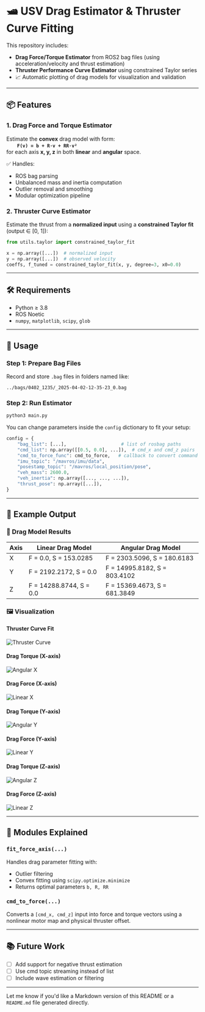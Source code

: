 # 🛥️ USV Drag Estimator & Thruster Curve Fitting

This repository includes:

- **Drag Force/Torque Estimator** from ROS2 bag files (using acceleration/velocity and thrust estimation)
- **Thruster Performance Curve Estimator** using constrained Taylor series
- 📈 Automatic plotting of drag models for visualization and validation

---

## 📦 Features

### 1. Drag Force and Torque Estimator
Estimate the **convex** drag model with form:  
  **`F(v) = b + R·v + RR·v²`**  
for each axis **x, y, z** in both **linear** and **angular** space.

✅ Handles:
- ROS bag parsing  
- Unbalanced mass and inertia computation  
- Outlier removal and smoothing  
- Modular optimization pipeline  

### 2. Thruster Curve Estimator
Estimate the thrust from a **normalized input** using a **constrained Taylor fit** (output ∈ [0, 1]):

```python
from utils.taylor import constrained_taylor_fit

x = np.array([...])  # normalized input
y = np.array([...])  # observed velocity
coeffs, f_tuned = constrained_taylor_fit(x, y, degree=3, x0=0.0)
```

---

## 🛠️ Requirements

- Python ≥ 3.8
- ROS Noetic
- `numpy`, `matplotlib`, `scipy`, `glob`

---

## 🔧 Usage

### Step 1: Prepare Bag Files
Record and store `.bag` files in folders named like:

```
../bags/0402_1235/_2025-04-02-12-35-23_0.bag
```

### Step 2: Run Estimator

```bash
python3 main.py
```

You can change parameters inside the `config` dictionary to fit your setup:

```python
config = {
    "bag_list": [...],                    # list of rosbag paths
    "cmd_list": np.array([[0.5, 0.0], ...]),  # cmd_x and cmd_z pairs
    "cmd_to_force_func": cmd_to_force,   # callback to convert command to force
    "imu_topic": "/mavros/imu/data",
    "posestamp_topic": "/mavros/local_position/pose",
    "veh_mass": 2600.0,
    "veh_inertia": np.array([..., ..., ...]),
    "thrust_pose": np.array([...]),
}
```

---

## 🧪 Example Output

### 🔧 Drag Model Results

| Axis | Linear Drag Model        | Angular Drag Model       |
|------|---------------------------|---------------------------|
| X    | F = 0.0, S = 153.0285     | F = 2303.5096, S = 180.6183       |
| Y    | F = 2192.2172, S = 0.0      | F = 14995.8182, S = 803.4102       |
| Z    | F = 14288.8744, S = 0.0     | F = 15369.4673, S = 681.3849       |

### 🖼️ Visualization

#### Thruster Curve Fit
![Thruster Curve](images/honda_engine_thrust_curve.png)

#### Drag Torque (X-axis)
![Angular X](images/angular_x.png)

#### Drag Force (X-axis)
![Linear X](images/linear_x.png)

#### Drag Torque (Y-axis)
![Angular Y](images/angular_y.png)

#### Drag Force (Y-axis)
![Linear Y](images/linear_y.png)

#### Drag Torque (Z-axis)
![Angular Z](images/angular_z.png)

#### Drag Force (Z-axis)
![Linear Z](images/linear_z.png)

---

## 🧩 Modules Explained

### `fit_force_axis(...)`
Handles drag parameter fitting with:
- Outlier filtering
- Convex fitting using `scipy.optimize.minimize`
- Returns optimal parameters `b, R, RR`

### `cmd_to_force(...)`
Converts a `[cmd_x, cmd_z]` input into force and torque vectors using a nonlinear motor map and physical thruster offset.

---

## 📚 Future Work

- [ ] Add support for negative thrust estimation  
- [ ] Use cmd topic streaming instead of list  
- [ ] Include wave estimation or filtering

---

Let me know if you'd like a Markdown version of this README or a `README.md` file generated directly.